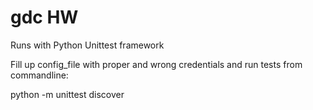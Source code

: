 # gdc HW
Runs with Python Unittest framework

Fill up config_file with proper and wrong credentials and run tests from commandline:

python -m unittest discover
